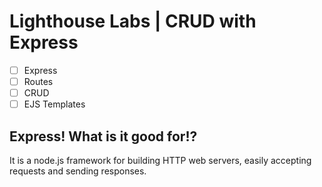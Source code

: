 # Lighthouse Labs | CRUD with Express

- [ ] Express
- [ ] Routes
- [ ] CRUD
- [ ] EJS Templates

## Express! What is it good for!?

It is a node.js framework for building HTTP web servers, easily accepting requests and sending responses.
